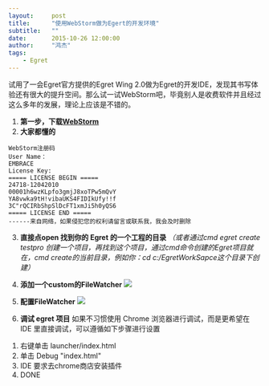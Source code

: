 ```yaml
---
layout:     post
title:      "使用WebStorm做为Egert的开发环境"
subtitle:   ""
date:       2015-10-26 12:00:00
author:     "鸿杰"
tags:
    - Egret
---
```



试用了一会Egret官方提供的Egret Wing 2.0做为Egret的开发IDE，发现其书写体验还有很大的提升空间。那么试一试WebStorm吧，毕竟别人是收费软件并且经过这么多年的发展，理论上应该是不错的。

1. **第一步，下载[WebStorm](http://www.jetbrains.com/webstorm/)**
2. **大家都懂的**

```
WebStorm注册码
User Name：
EMBRACE
License Key:
===== LICENSE BEGIN =====
24718-12042010  
00001h6wzKLpfo3gmjJ8xoTPw5mQvY  
YA8vwka9tH!vibaUKS4FIDIkUfy!!f  
3C"rQCIRbShpSlDcFT1xmJi5h0yQS6
===== LICENSE END =====
------来自网络，如果侵犯您的权利请留言或联系我，我会及时删除
```

3. **直接点open 找到你的 Egret 的一个工程的目录**
 *（或者通过cmd egret create testpro 创建一个项目，再找到这个项目，通过cmd命令创建的Egret项目就在，cmd create的当前目录，例如你：cd c:/EgretWorkSapce这个目录下创建）*

4. **添加一个custom的FileWatcher**
![](http://www.4yue.net/content/uploadfile/201505/916b1430585397.png)

5. **配置FileWatcher**
![](http://www.4yue.net/content/uploadfile/201505/825f1430586835.png)

6. **调试 egret 项目**
如果不习惯使用 Chrome 浏览器进行调试，而是更希望在 IDE 里直接调试，可以遵循如下步骤进行设置
1) 右键单击 launcher/index.html
2) 单击 Debug "index.html"
3) IDE 要求去chrome商店安装插件
4) DONE
